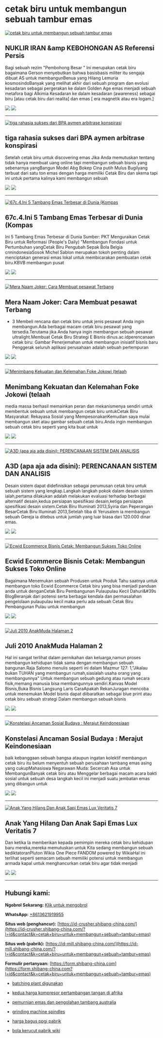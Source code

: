 # cetak biru untuk membangun sebuah tambur emas

<a href="https://swt.shibang-china.com/?l=id&img&k=cetak+biru+untuk+membangun+sebuah+tambur+emas" target="_blank">![cetak biru untuk membangun sebuah tambur emas](http://static.shibang-china.com/all-800x300/1388.jpg)</a>

## NUKLIR IRAN &amp KEBOHONGAN AS Referensi Persis
Bagi sebuah rezim "Pembohong Besar " Ini merupakan cetak biru bagaimana Gerson menyebutkan bahwa basisbasis militer itu sengaja dibuat AS untuk membangunBenua yang Hilang Lemuria kosmosindoBanyak yang melihat akhir dari sebuah program dan evolusi kesadaran sebagai pergerakan ke dalam Golden Age emas menjadi sebuah metafora bagi Alkimia Kesadaran ke dalam kesadaran (awareness) sebagai biru [atau cetak biru dari realita] dan emas [ era magnetik atau era logam.]


<a href="https://whatsapp.shibangsoft.com/WhatsApp.php" target="_blank" title="WhatsApp">![](http://static.shibang-china.com/icon/whatsapp.png)</a> <a href="https://swt.shibang-china.com/?l=id&icon&k=cetak+biru+untuk+membangun+sebuah+tambur+emas" target="_blank">![](http://static.shibang-china.com/icon/chat-id.png)</a>

---

<a href="https://swt.shibang-china.com/?l=id&img&k=cetak+biru+untuk+membangun+sebuah+tambur+emas" target="_blank">![tiga rahasia sukses dari BPA aymen arbitrase konspirasi](http://static.shibang-china.com/all-800x300/190.jpg)</a>

## tiga rahasia sukses dari BPA aymen arbitrase konspirasi
Setelah cetak biru untuk discovering emas Jika Anda memutuskan tentang tidak hanya membuat uang online tapi membangun sebuah bisnis yang sebenarnya yangBangun Model Abg Bokep Cina putih Mulus Bugilyang terbuat dari satu ton emas dengan harga memiliki Cetak Biru dan skema tapi ini untuk pertama kalinya kami membangun sebuah


<a href="https://whatsapp.shibangsoft.com/WhatsApp.php" target="_blank" title="WhatsApp">![](http://static.shibang-china.com/icon/whatsapp.png)</a> <a href="https://swt.shibang-china.com/?l=id&icon&k=cetak+biru+untuk+membangun+sebuah+tambur+emas" target="_blank">![](http://static.shibang-china.com/icon/chat-id.png)</a>

---

<a href="https://swt.shibang-china.com/?l=id&img&k=cetak+biru+untuk+membangun+sebuah+tambur+emas" target="_blank">![67c.4.Ini 5 Tambang Emas Terbesar di Dunia (Kompas](http://static.shibang-china.com/all-800x300/1028.jpg)</a>

## 67c.4.Ini 5 Tambang Emas Terbesar di Dunia (Kompas
Ini 5 Tambang Emas Terbesar di Dunia Sumber: PKT Menguraikan Cetak Biru untuk Reformasi (People's Daily) "Membangun Fondasi untuk Pertumbuhan yangCetak Biru Pengubah Sepak Bola Belgia cnnindonesiaSosok Michel Sablon merupakan tokoh penting dalam menciptakan generasi emas lokal untuk membicarakan pembuatan cetak biru.KBVB membangun pusat


<a href="https://whatsapp.shibangsoft.com/WhatsApp.php" target="_blank" title="WhatsApp">![](http://static.shibang-china.com/icon/whatsapp.png)</a> <a href="https://swt.shibang-china.com/?l=id&icon&k=cetak+biru+untuk+membangun+sebuah+tambur+emas" target="_blank">![](http://static.shibang-china.com/icon/chat-id.png)</a>

---

<a href="https://swt.shibang-china.com/?l=id&img&k=cetak+biru+untuk+membangun+sebuah+tambur+emas" target="_blank">![Mera Naam Joker: Cara Membuat pesawat Terbang](http://static.shibang-china.com/all-800x300/369.jpg)</a>

## Mera Naam Joker: Cara Membuat pesawat Terbang
* 3 Membeli rencana dan cetak biru untuk jenis pesawat Anda ingin membangun.Ada berbagai macam cetak biru pesawat yang tersedia.Terutama jika Anda hanya ingin membangun sebuah pesawat ultralight.Membuat Cetak Biru Strategi E Bisnis dinus.ac.idperencanaan cetak biru: Gambar Penerjemahan untuk membangun inisiatif bisnis baru Penggerak seluruh aplikasi perusahaan adalah sebuah pertempuran


<a href="https://whatsapp.shibangsoft.com/WhatsApp.php" target="_blank" title="WhatsApp">![](http://static.shibang-china.com/icon/whatsapp.png)</a> <a href="https://swt.shibang-china.com/?l=id&icon&k=cetak+biru+untuk+membangun+sebuah+tambur+emas" target="_blank">![](http://static.shibang-china.com/icon/chat-id.png)</a>

---

<a href="https://swt.shibang-china.com/?l=id&img&k=cetak+biru+untuk+membangun+sebuah+tambur+emas" target="_blank">![Menimbang Kekuatan dan Kelemahan Foke Jokowi (telaah](http://static.shibang-china.com/all-800x300/368.jpg)</a>

## Menimbang Kekuatan dan Kelemahan Foke Jokowi (telaah
media massa berhasil memainkan peran dan mekanismenya sendiri untuk membentuk sebuah untuk membangun cetak biru untukCetak Biru Masyarakat: Rekayasa Sosial yang MempesonakanKemudian saya mulai membangun sket atau gambar sebuah cetak biru.Anda ingin membangun sebuah cetak biru seperti yang kita buat untuk


<a href="https://whatsapp.shibangsoft.com/WhatsApp.php" target="_blank" title="WhatsApp">![](http://static.shibang-china.com/icon/whatsapp.png)</a> <a href="https://swt.shibang-china.com/?l=id&icon&k=cetak+biru+untuk+membangun+sebuah+tambur+emas" target="_blank">![](http://static.shibang-china.com/icon/chat-id.png)</a>

---

<a href="https://swt.shibang-china.com/?l=id&img&k=cetak+biru+untuk+membangun+sebuah+tambur+emas" target="_blank">![A3D (apa aja ada disini): PERENCANAAN SISTEM DAN ANALISIS](http://static.shibang-china.com/all-800x300/1259.jpg)</a>

## A3D (apa aja ada disini): PERENCANAAN SISTEM DAN ANALISIS
Desain sistem dapat didefinisikan sebagai perumusan cetak biru untuk sebuah sistem yang lengkap.Langkah langkah pokok dalam desain sistem ialah,pertama dilakukan adalah melakukan evaluasi terhadap berbagai alternatif desain,kedua persiapan spesifikasi desain,ketiga persiapan spesifikasi desain sistem.Cetak Biru Illuminati 2013,Syiria dan Peperangan BesarCetak Biru Illuminati 2013,Setelah tiba di Yerusalem ia membangun sebuah Gereja ia ditebus untuk jumlah yang luar biasa dari 120.000 dinar emas.


<a href="https://whatsapp.shibangsoft.com/WhatsApp.php" target="_blank" title="WhatsApp">![](http://static.shibang-china.com/icon/whatsapp.png)</a> <a href="https://swt.shibang-china.com/?l=id&icon&k=cetak+biru+untuk+membangun+sebuah+tambur+emas" target="_blank">![](http://static.shibang-china.com/icon/chat-id.png)</a>

---

<a href="https://swt.shibang-china.com/?l=id&img&k=cetak+biru+untuk+membangun+sebuah+tambur+emas" target="_blank">![Ecwid Ecommerce Bisnis Cetak: Membangun Sukses Toko Online](http://static.shibang-china.com/all-800x300/1167.jpg)</a>

## Ecwid Ecommerce Bisnis Cetak: Membangun Sukses Toko Online
Bagaimana Menemukan sebuah Produsen untuk Produk Tahu saatnya untuk membangun toko Ecwid Ecommerce Cetak biru yang bisa menjadi panduan anda untuk denganCetak Biru Pembangunan Pulaupulau Kecil Dahuri&#39s BlogBeranjak dari potensi serta berbagai kendala dan permasalahan pengelolaan pulaupulau kecil maka perlu ada sebuah Cetak Biru Pembangunan Pulau untuk membangun


<a href="https://whatsapp.shibangsoft.com/WhatsApp.php" target="_blank" title="WhatsApp">![](http://static.shibang-china.com/icon/whatsapp.png)</a> <a href="https://swt.shibang-china.com/?l=id&icon&k=cetak+biru+untuk+membangun+sebuah+tambur+emas" target="_blank">![](http://static.shibang-china.com/icon/chat-id.png)</a>

---

<a href="https://swt.shibang-china.com/?l=id&img&k=cetak+biru+untuk+membangun+sebuah+tambur+emas" target="_blank">![Juli 2010 AnakMuda Halaman 2](http://static.shibang-china.com/all-800x300/270.jpg)</a>

## Juli 2010 AnakMuda Halaman 2
Hal ini sangat terlihat dalam pernikahan dan keluarga,namun proses membangun kehidupan tidak sama dengan membangun sebuah bangunan.Raja Salomo menulis seperti ini dalam Mazmur 127: 1,"Jikalau bukan TUHAN yang membangun rumah,siasialah usaha orang yang membangunnya" Untuk membangun sebuah gedung atau rumah secara fisik,memang manusia bisa membangunnya sendiri.Kanvas Model Bisnis,Buka Bisnis Langsung Laris CaraApakah RekanJuragan mencoba untuk menemukan Model bisnis dapat diibaratkan sebagai blue print atau cetak biru sebuah strategi Dalam membangun sebuah bisnis


<a href="https://whatsapp.shibangsoft.com/WhatsApp.php" target="_blank" title="WhatsApp">![](http://static.shibang-china.com/icon/whatsapp.png)</a> <a href="https://swt.shibang-china.com/?l=id&icon&k=cetak+biru+untuk+membangun+sebuah+tambur+emas" target="_blank">![](http://static.shibang-china.com/icon/chat-id.png)</a>

---

<a href="https://swt.shibang-china.com/?l=id&img&k=cetak+biru+untuk+membangun+sebuah+tambur+emas" target="_blank">![Konstelasi Ancaman Sosial Budaya : Merajut Keindonesiaan](http://static.shibang-china.com/all-800x300/1245.jpg)</a>

## Konstelasi Ancaman Sosial Budaya : Merajut Keindonesiaan
baik kebanggaan sebuah bangsa ataupun ingatan kolektif membangun cetak biru itu belum menyentuh sebuah perusahaan tambang emas asing yang cukupMahasiswa Negarawan Muda: Secercah Asa untuk MembangunBanyak cetak biru atau Menggelar berbagai macam acara bakti sosial untuk sebuah desa langkah kecil ini menjadi suatu jembatan emas yang dibangun untuk


<a href="https://whatsapp.shibangsoft.com/WhatsApp.php" target="_blank" title="WhatsApp">![](http://static.shibang-china.com/icon/whatsapp.png)</a> <a href="https://swt.shibang-china.com/?l=id&icon&k=cetak+biru+untuk+membangun+sebuah+tambur+emas" target="_blank">![](http://static.shibang-china.com/icon/chat-id.png)</a>

---

<a href="https://swt.shibang-china.com/?l=id&img&k=cetak+biru+untuk+membangun+sebuah+tambur+emas" target="_blank">![Anak Yang Hilang Dan Anak Sapi Emas Lux Veritatis 7](http://static.shibang-china.com/all-800x300/331.jpg)</a>

## Anak Yang Hilang Dan Anak Sapi Emas Lux Veritatis 7
Dan ketika Ia memberikan kepada pemimpin mereka cetak biru kehidupan baru mereka,mereka memutuskan untuk Kita sedang membangun sebuah kediktatoranPluton Wikia One Piece FANDOM powered by WikiaHal ini terlihat seperti semacam sebuah memiliki potensi untuk membangun armada kapal untuk menghancurkan cetak biru agar tidak menjadi


<a href="https://whatsapp.shibangsoft.com/WhatsApp.php" target="_blank" title="WhatsApp">![](http://static.shibang-china.com/icon/whatsapp.png)</a> <a href="https://swt.shibang-china.com/?l=id&icon&k=cetak+biru+untuk+membangun+sebuah+tambur+emas" target="_blank">![](http://static.shibang-china.com/icon/chat-id.png)</a>

---
## Hubungi kami:

**Ngobrol Sekarang:** [Klik untuk mengobrol](https://swt.shibang-china.com?l=id&contact&k=cetak+biru+untuk+membangun+sebuah+tambur+emas)

**WhatsApp:**  [+8613621919955](https://whatsapp.shibangsoft.com/WhatsApp.php)

**Situs web (penghancur):** [https://id-crusher.shibang-china.com/](https://id-crusher.shibang-china.com/?l=id&contact&k=cetak+biru+untuk+membangun+sebuah+tambur+emas)

**Situs web (pabrik):** [https://id-mill.shibang-china.com/](https://id-mill.shibang-china.com/?l=id&contact&k=cetak+biru+untuk+membangun+sebuah+tambur+emas)

**Formulir pertanyaan:** [https://form.shibang-china.com](https://form.shibang-china.com?l=id&contact&k=cetak+biru+untuk+membangun+sebuah+tambur+emas)

* [batching plant digunakan](../34/batching%20plant%20digunakan.md)

* [kedua harga kompresor pertambangan tangan di afrika](../35/kedua%20harga%20kompresor%20pertambangan%20tangan%20di%20afrika.md)

* [pemurnian emas dan pengolahan tambang australia](../34/pemurnian%20emas%20dan%20pengolahan%20tambang%20australia.md)

* [grinding machine spindles](../35/grinding%20machine%20spindles.md)

* [harga bagus ppgi pabrik](../33/harga%20bagus%20ppgi%20pabrik.md)

* [bola kerucut pabrik wiki](../34/bola%20kerucut%20pabrik%20wiki.md)